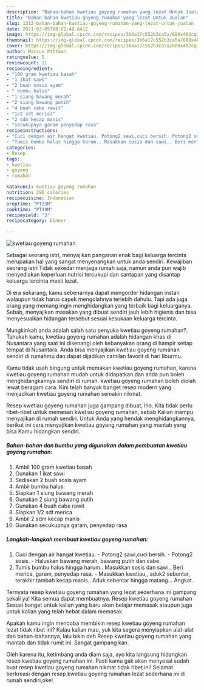 ```yaml
---
description: "Bahan-bahan kwetiau goyeng rumahan yang lezat Untuk Jualan"
title: "Bahan-bahan kwetiau goyeng rumahan yang lezat Untuk Jualan"
slug: 1312-bahan-bahan-kwetiau-goyeng-rumahan-yang-lezat-untuk-jualan
date: 2021-03-05T08:02:48.641Z
image: https://img-global.cpcdn.com/recipes/3b6a17c552b3ca5a/680x482cq70/kwetiau-goyeng-rumahan-foto-resep-utama.jpg
thumbnail: https://img-global.cpcdn.com/recipes/3b6a17c552b3ca5a/680x482cq70/kwetiau-goyeng-rumahan-foto-resep-utama.jpg
cover: https://img-global.cpcdn.com/recipes/3b6a17c552b3ca5a/680x482cq70/kwetiau-goyeng-rumahan-foto-resep-utama.jpg
author: Marcus Pittman
ratingvalue: 5
reviewcount: 11
recipeingredient:
- "100 gram kwetiau basah"
- "1 ikat sawi"
- "2 buah sosis ayam"
- " bumbu halus"
- "1 siung bawang merah"
- "2 siung bawang putih"
- "4 buah cabe rawit"
- "1/2 sdt merica"
- "2 sdm kecap manis"
- "secukupnya garam penyedap rasa"
recipeinstructions:
- "Cuci dengan air hangat kwetiau. Potong2 sawi,cuci bersih. Potong2 sosis. Haluskan bawang merah, bawang putih dan cabe."
- "Tumis bumbu halus hingga harum.. Masukkan sosis dan sawi.. Beri merica, garam, penyedap rasa. Masukkan kwetiau,, aduk2 sebentar, terakhir tambah kecap manis.. Aduk sebentar hingga matang... Angkat.."
categories:
- Resep
tags:
- kwetiau
- goyeng
- rumahan

katakunci: kwetiau goyeng rumahan 
nutrition: 296 calories
recipecuisine: Indonesian
preptime: "PT23M"
cooktime: "PT49M"
recipeyield: "3"
recipecategory: Dinner

---
```



![kwetiau goyeng rumahan](https://img-global.cpcdn.com/recipes/3b6a17c552b3ca5a/680x482cq70/kwetiau-goyeng-rumahan-foto-resep-utama.jpg)

Sebagai seorang istri, menyajikan panganan enak bagi keluarga tercinta merupakan hal yang sangat menyenangkan untuk anda sendiri. Kewajiban seorang istri Tidak sekedar menjaga rumah saja, namun anda pun wajib menyediakan keperluan nutrisi tercukupi dan santapan yang disantap keluarga tercinta mesti lezat.

Di era  sekarang, kamu sebenarnya dapat mengorder hidangan instan walaupun tidak harus capek mengolahnya terlebih dahulu. Tapi ada juga orang yang memang ingin menghidangkan yang terbaik bagi keluarganya. Sebab, menyajikan masakan yang dibuat sendiri jauh lebih higienis dan bisa menyesuaikan hidangan tersebut sesuai kesukaan keluarga tercinta. 



Mungkinkah anda adalah salah satu penyuka kwetiau goyeng rumahan?. Tahukah kamu, kwetiau goyeng rumahan adalah hidangan khas di Nusantara yang saat ini disenangi oleh kebanyakan orang di hampir setiap tempat di Nusantara. Anda bisa menyajikan kwetiau goyeng rumahan sendiri di rumahmu dan dapat dijadikan camilan favorit di hari liburmu.

Kamu tidak usah bingung untuk memakan kwetiau goyeng rumahan, karena kwetiau goyeng rumahan mudah untuk didapatkan dan anda pun boleh menghidangkannya sendiri di rumah. kwetiau goyeng rumahan boleh diolah lewat beragam cara. Kini telah banyak banget resep modern yang menjadikan kwetiau goyeng rumahan semakin nikmat.

Resep kwetiau goyeng rumahan juga gampang dibuat, lho. Kita tidak perlu ribet-ribet untuk memesan kwetiau goyeng rumahan, sebab Kalian mampu menyajikan di rumah sendiri. Untuk Anda yang hendak menghidangkannya, berikut ini cara menyajikan kwetiau goyeng rumahan yang mantab yang bisa Kamu hidangkan sendiri.

<!--inarticleads1-->

##### Bahan-bahan dan bumbu yang digunakan dalam pembuatan kwetiau goyeng rumahan:

1. Ambil 100 gram kwetiau basah
1. Gunakan 1 ikat sawi
1. Sediakan 2 buah sosis ayam
1. Ambil  bumbu halus:
1. Siapkan 1 siung bawang merah
1. Gunakan 2 siung bawang putih
1. Gunakan 4 buah cabe rawit
1. Siapkan 1/2 sdt merica
1. Ambil 2 sdm kecap manis
1. Gunakan secukupnya garam, penyedap rasa




<!--inarticleads2-->

##### Langkah-langkah membuat kwetiau goyeng rumahan:

1. Cuci dengan air hangat kwetiau. - Potong2 sawi,cuci bersih. - Potong2 sosis. - Haluskan bawang merah, bawang putih dan cabe.
1. Tumis bumbu halus hingga harum.. Masukkan sosis dan sawi.. Beri merica, garam, penyedap rasa. - Masukkan kwetiau,, aduk2 sebentar, terakhir tambah kecap manis.. Aduk sebentar hingga matang... Angkat..




Ternyata resep kwetiau goyeng rumahan yang lezat sederhana ini gampang sekali ya! Kita semua dapat membuatnya. Resep kwetiau goyeng rumahan Sesuai banget untuk kalian yang baru akan belajar memasak ataupun juga untuk kalian yang telah hebat dalam memasak.

Apakah kamu ingin mencoba membikin resep kwetiau goyeng rumahan lezat tidak ribet ini? Kalau kalian mau, yuk kita segera menyiapkan alat-alat dan bahan-bahannya, lalu bikin deh Resep kwetiau goyeng rumahan yang mantab dan tidak rumit ini. Sangat gampang kan. 

Oleh karena itu, ketimbang anda diam saja, ayo kita langsung hidangkan resep kwetiau goyeng rumahan ini. Pasti kamu gak akan menyesal sudah buat resep kwetiau goyeng rumahan nikmat tidak ribet ini! Selamat berkreasi dengan resep kwetiau goyeng rumahan lezat sederhana ini di rumah sendiri,oke!.

